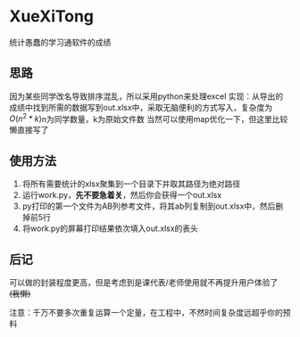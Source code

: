 # XueXiTong
统计愚蠢的学习通软件的成绩


## 思路
因为某些同学改名导致排序混乱，所以采用python来处理excel
实现：从导出的成绩中找到所需的数据写到out.xlsx中，采取无脑便利的方式写入，复杂度为$O(n^2 * k)$n为同学数量，k为原始文件数
        当然可以使用map优化一下，但这里比较懒直接写了

## 使用方法
1. 将所有需要统计的xlsx聚集到一个目录下并取其路径为绝对路径
2. 运行work.py，**先不要急着关**，然后你会获得一个out.xlsx
3. py打印的第一个文件为AB列参考文件，将其ab列复制到out.xlsx中，然后删掉前5行
4. 将work.py的屏幕打印结果依次填入out.xlsx的表头

## 后记
可以做的封装程度更高，但是考虑到是课代表/老师使用就不再提升用户体验了 ~~(我懒)~~ 

注意：千万不要多次重复运算一个定量，在工程中，不然时间复杂度远超乎你的预料 
 